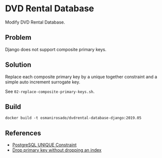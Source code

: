 # DVD Rental Database

Modify DVD Rental Database.

## Problem

Django does not support composite primary keys.

## Solution

Replace each composite primary key by a unique together constraint and a simple auto increment surrogate key. 

See `02-replace-composite-primary-keys.sh`.

## Build

```[bash]
docker build -t osmanirosado/dvdrental-database-django:2019.05
```

## References

- [PostgreSQL UNIQUE Constraint](https://www.postgresqltutorial.com/postgresql-unique-constraint/)
- [Drop primary key without dropping an index](https://dba.stackexchange.com/questions/103074/drop-primary-key-without-dropping-an-index)
